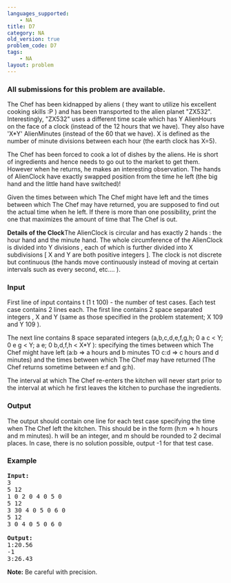 ```yaml
---
languages_supported:
    - NA
title: D7
category: NA
old_version: true
problem_code: D7
tags:
    - NA
layout: problem
---
```

###  All submissions for this problem are available. 

The Chef has been kidnapped by aliens ( they want to utilize his excellent cooking skills :P ) and has been transported to the alien planet "ZX532". Interestingly, "ZX532" uses a different time scale which has Y AlienHours on the face of a clock (instead of the 12 hours that we have). They also have 'X\*Y' AlienMinutes (instead of the 60 that we have). X is defined as the number of minute divisions between each hour (the earth clock has X=5).

The Chef has been forced to cook a lot of dishes by the aliens. He is short of ingredients and hence needs to go out to the market to get them. However when he returns, he makes an interesting observation. The hands of AlienClock have exactly swapped position from the time he left (the big hand and the little hand have switched)!

Given the times between which The Chef might have left and the times between which The Chef may have returned, you are supposed to find out the actual time when he left. If there is more than one possibility, print the one that maximizes the amount of time that The Chef is out.

**Details of the Clock**The AlienClock is circular and has exactly 2 hands : the hour hand and the minute hand. The whole circumference of the AlienClock is divided into Y divisions , each of which is further divided into X subdivisions \[ X and Y are both positive integers \]. The clock is not discrete but continuous (the hands move continuously instead of moving at certain intervals such as every second, etc.... ).

### Input

First line of input contains t (1 t 100) - the number of test cases. Each test case contains 2 lines each. The first line contains 2 space separated integers , X and Y (same as those specified in the problem statement; X 109 and Y 109 ).

The next line contains 8 space separated integers (a,b,c,d,e,f,g,h; 0 a c &lt; Y; 0 e g &lt; Y; a e; 0 b,d,f,h &lt; X\*Y ): specifying the times between which The Chef might have left (a:b =&gt; a hours and b minutes TO c:d =&gt; c hours and d minutes) and the times between which The Chef may have returned (The Chef returns sometime between e:f and g:h).

The interval at which The Chef re-enters the kitchen will never start prior to the interval at which he first leaves the kitchen to purchase the ingredients.

### Output

The output should contain one line for each test case specifying the time when The Chef left the kitchen. This should be in the form (h:m =&gt; h hours and m minutes). h will be an integer, and m should be rounded to 2 decimal places. In case, there is no solution possible, output -1 for that test case.

### Example

<pre>
<b>Input:</b>
3
5 12
1 0 2 0 4 0 5 0
5 12
3 30 4 0 5 0 6 0
5 12
3 0 4 0 5 0 6 0

<b>Output:</b>
1:20.56
-1
3:26.43
</pre>

**Note:** Be careful with precision.
